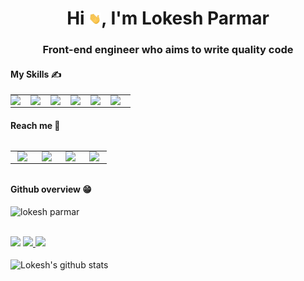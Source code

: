 <h1 align="center">Hi <img src="https://raw.githubusercontent.com/ABSphreak/ABSphreak/master/gifs/Hi.gif" width="20px">, I'm Lokesh Parmar</h1>
<h3 align="center">Front-end engineer who aims to write quality code</h3>

#### My Skills ✍️

<table style="border: none;">
<tr style="border: none; padding: 0; margin: 0;">
    <td style="border: none; padding: 0; margin: 0;"> <img src="https://i.imgur.com/skEm5dG.png" width='30' style='margin-right: 1rem;' /> </td>
    <td style="border: none; padding: 0;"> <img src="https://i.imgur.com/ohPAuEU.png" width='30' style='margin-right: 1rem;' /> </td>
    <td style="border: none; padding: 0;"> <img src="https://i.imgur.com/gAiqgJj.png" width='30' style='margin-right: 1rem;' /> </td>
    <td style="border: none; padding: 0;"> <img src="https://i.imgur.com/7OjgmRE.png" width='35' style='margin-right: 1rem;' /> </td>
  <td style="border: none; padding: 0;"> <img src="https://i.imgur.com/00pzoBy.png" width='35' style='margin-right: 1rem;' /> </td>
  <td style="border: none; padding: 0;"> <img src="https://download.logo.wine/logo/Adobe_XD/Adobe_XD-Logo.wine.png" width='50' style='margin-right: 1rem;' /> </td>
</tr>
  
</table>

#### Reach me 🚀

<table style="border: none; margin: 2rem 0;">
<tr>
     <td style="border: none; padding: 0; margin: 0;"> <a href='https://lokeshparmar998.tech/'><img src='https://i.imgur.com/9ii8UNw.png' width="25" style="margin: 0 0.7rem"/></a> </td>
    <td style="border: none; padding: 0; margin: 0;"> <a href='https://blog.lokeshparmar998.tech/'><img src='https://i.imgur.com/ctmVtE9.png' width="25" style="margin: 0 0.7rem"/></a> </td>
    <td style="border: none; padding: 0; margin: 0;"><a href='https://twitter.com/lokeshparmar998'><img src='https://i.imgur.com/CW3MuaF.png' width="25" style="margin: 0 0.7rem" /></a> </td>
    <td style="border: none; padding: 0; margin: 0;"> <a href='https://www.linkedin.com/in/lokeshparmar998/'><img src='https://i.imgur.com/YwYwxUP.png' width="25" style="margin: 0 0.7rem"/></a> </td>
</tr>
</table>

#### Github overview 😁
<p align="left"> <img src="https://komarev.com/ghpvc/?username=lokeshparmar998" alt="lokesh parmar" /> </p>
<br>
<img src="https://github-profile-trophy.vercel.app/?username=lokeshparmar998&column=7&no-frame=true"/>
<a href="#"> <img width="40%" src="https://github-readme-streak-stats.herokuapp.com/?user=lokeshparmar998&theme=tokyonight" /> </a>
<a href="#"> <img width="40%" src="https://github-readme-stats-anuraghazra1.vercel.app/api/top-langs/?username=lokeshparmar998&layout=compact&theme=radical" /> </a>
<br>
<br>
<img align="center" src="https://activity-graph.herokuapp.com/graph?username=lokeshparmar998&theme=xcode" alt="Lokesh's github stats" />


